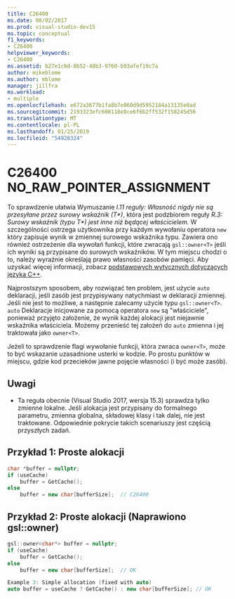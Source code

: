```yaml
---
title: C26400
ms.date: 08/02/2017
ms.prod: visual-studio-dev15
ms.topic: conceptual
f1_keywords:
- C26400
helpviewer_keywords:
- C26400
ms.assetid: b27e1c6d-8b52-40b3-9760-b93afef19c7a
author: mikeblome
ms.author: mblome
manager: jillfra
ms.workload:
- multiple
ms.openlocfilehash: e672a3677b1fa8b7e060d9d5952184a13135e0ad
ms.sourcegitcommit: 2193323efc608118e0ce6f6b2ff532f158245d56
ms.translationtype: MT
ms.contentlocale: pl-PL
ms.lasthandoff: 01/25/2019
ms.locfileid: "54928324"
---
```

# <a name="c26400-norawpointerassignment"></a>C26400 NO_RAW_POINTER_ASSIGNMENT
To sprawdzenie ułatwia Wymuszanie *I.11 reguły: Własność nigdy nie są przesyłane przez surowy wskaźnik (T\*)*, która jest podzbiorem reguły *R.3: Surowy wskaźnik (typu T\*) jest inne niż będącej właścicielem.* W szczególności ostrzega użytkownika przy każdym wywołaniu operatora `new` który zapisuje wynik w zmiennej surowego wskaźnika typu. Zawiera ono również ostrzeżenie dla wywołań funkcji, które zwracają `gsl::owner<T>` jeśli ich wyniki są przypisane do surowych wskaźników. W tym miejscu chodzi o to, należy wyraźnie określają prawo własności zasobów pamięci. Aby uzyskać więcej informacji, zobacz [podstawowych wytycznych dotyczących języka C++](http://github.com/isocpp/CppCoreGuidelines/blob/master/CppCoreGuidelines.md#r-resource-management).

Najprostszym sposobem, aby rozwiązać ten problem, jest użycie `auto` deklaracji, jeśli zasób jest przypisywany natychmiast w deklaracji zmiennej. Jeśli nie jest to możliwe, a następnie zalecamy użycie typu `gsl::owner<T>`. `auto` Deklaracje inicjowane za pomocą operatora `new` są "właściciele", ponieważ przyjęto założenie, że wynik każdej alokacji jest niejawnie wskaźnika właściciela. Możemy przenieść tej założeń do `auto` zmienna i jej traktowała jako `owner<T>`.

Jeżeli to sprawdzenie flagi wywołanie funkcji, która zwraca `owner<T>`, może to być wskazanie uzasadnione usterki w kodzie. Po prostu punktów w miejscu, gdzie kod przecieków jawne pojęcie własności (i być może zasób).

## <a name="remarks"></a>Uwagi
- Ta reguła obecnie (Visual Studio 2017, wersja 15.3) sprawdza tylko zmienne lokalne. Jeśli alokacja jest przypisany do formalnego parametru, zmienna globalna, składowej klasy i tak dalej, nie jest traktowane. Odpowiednie pokrycie takich scenariuszy jest częścią przyszłych zadań.

## <a name="example-1-simple-allocation"></a>Przykład 1: Proste alokacji
```cpp
char *buffer = nullptr;
if (useCache)
    buffer = GetCache();
else
    buffer = new char[bufferSize];  // C26400
```

## <a name="example-2-simple-allocation-fixed-with-gslownert"></a>Przykład 2: Proste alokacji (Naprawiono gsl::owner<T>)
```cpp
gsl::owner<char*> buffer = nullptr;
if (useCache)
    buffer = GetCache();
else
    buffer = new char[bufferSize];  // OK

Example 3: Simple allocation (fixed with auto)
auto buffer = useCache ? GetCache() : new char[bufferSize]; // OK
```
